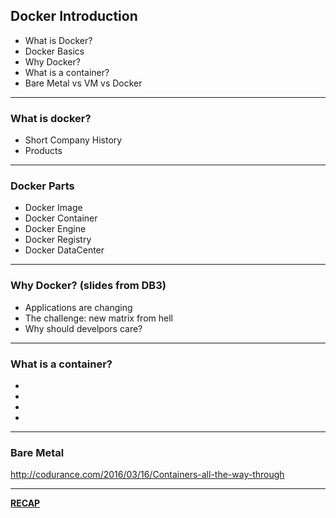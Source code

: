 ## Docker Introduction

- What is Docker?
- Docker Basics
- Why Docker?
- What is a container?
- Bare Metal vs VM vs Docker

---

### What is docker?

- Short Company History
- Products

---

### Docker Parts

- Docker Image
- Docker Container
- Docker Engine
- Docker Registry
- Docker DataCenter

---

### Why Docker? (slides from DB3)

- Applications are changing 
- The challenge: new matrix from hell
- Why should develpors care?

---

### What is a container?

-
-
-
-

---

### Bare Metal

http://codurance.com/2016/03/16/Containers-all-the-way-through

---

[__RECAP__](..)
